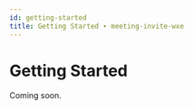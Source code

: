 ```yaml
---
id: getting-started
title: Getting Started ∙ meeting-invite-wxe
---
```


# Getting Started

Coming soon.
